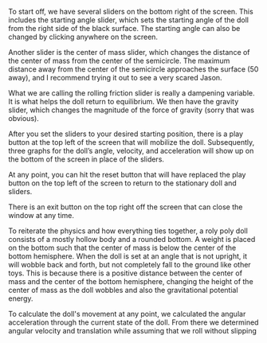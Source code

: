 To start off, we have several sliders on the bottom right of the screen. This includes the starting angle slider, which sets the starting angle of the doll from the right side of the black surface. The starting angle can also be changed by clicking anywhere on the screen. 

Another slider is the center of mass slider, which changes the distance of the center of mass from the center of the semicircle. The maximum distance away from the center of the semicircle approaches the surface (50 away), and I recommend trying it out to see a very scared Jason. 

What we are calling the rolling friction slider is really a dampening variable. It is what helps the doll return to equilibrium. We then have the gravity slider, which changes the magnitude of the force of gravity (sorry that was obvious).

After you set the sliders to your desired starting position, there is a play button at the top left of the screen that will mobilize the doll. Subsequently, three graphs for the doll’s angle, velocity, and acceleration will show up on the bottom of the screen in place of the sliders. 

At any point, you can hit the reset button that will have replaced the play button on the top left of the screen to return to the stationary doll and sliders. 

There is an exit button on the top right off the screen that can close the window at any time. 

To reiterate the physics and how everything ties together, a roly poly doll consists of a mostly hollow body and a rounded bottom. A weight is placed on the bottom such that the center of mass is below the center of the bottom hemisphere. When the doll is set at an angle that is not upright, it will wobble back and forth, but not completely fall to the ground like other toys. This is because there is a positive distance between the center of mass and the center of the bottom hemisphere, changing the height of the center of mass as the doll wobbles and also the gravitational potential energy. 

To calculate the doll's movement at any point, we calculated the angular acceleration through the current state of the doll. From there we determined angular velocity and translation while assuming that we roll without slipping


